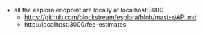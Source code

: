 - all the esplora endpoint are locally at localhost:3000
    - https://github.com/blockstream/esplora/blob/master/API.md
    - http://localhost:3000/fee-estimates
